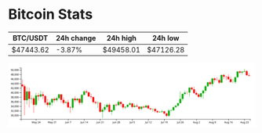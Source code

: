 # Bitcoin Stats

BTC/USDT|24h change|24h high|24h low|
|---|---|---|---|
|$47443.62|-3.87%|$49458.01|$47126.28|

<img src="./chart.svg">

